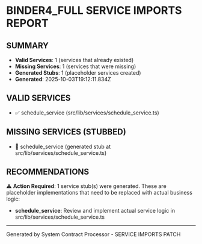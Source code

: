 # BINDER4_FULL SERVICE IMPORTS REPORT

## SUMMARY
- **Valid Services**: 1 (services that already existed)
- **Missing Services**: 1 (services that were missing)
- **Generated Stubs**: 1 (placeholder services created)
- **Generated**: 2025-10-03T19:12:11.834Z

## VALID SERVICES
- ✅ schedule_service (src/lib/services/schedule_service.ts)

## MISSING SERVICES (STUBBED)
- 📝 schedule_service (generated stub at src/lib/services/schedule_service.ts)

## RECOMMENDATIONS

⚠️  **Action Required**: 1 service stub(s) were generated.
These are placeholder implementations that need to be replaced with actual business logic:

- **schedule_service**: Review and implement actual service logic in src/lib/services/schedule_service.ts


---
Generated by System Contract Processor - SERVICE IMPORTS PATCH
